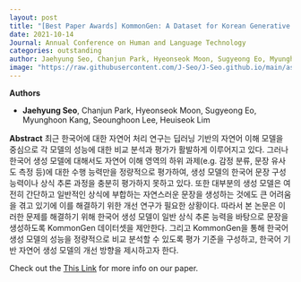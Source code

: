 ```yaml
---
layout: post
title: "[Best Paper Awards] KommonGen: A Dataset for Korean Generative Commonsense Reasoning Evaluation (HCLT 2021)"
date: 2021-10-14
Journal: Annual Conference on Human and Language Technology
categories: outstanding
author: Jaehyung Seo, Chanjun Park, Hyeonseok Moon, Sugyeong Eo, Myunghoon Kang, Seounghoon Lee, Heuiseok Lim
image: "https://raw.githubusercontent.com/J-Seo/J-Seo.github.io/main/assets/img/hclt2021.png"
---
```

**Authors**
- **Jaehyung Seo**, Chanjun Park, Hyeonseok Moon, Sugyeong Eo, Myunghoon Kang, Seounghoon Lee, Heuiseok Lim

**Abstract**
최근 한국어에 대한 자연어 처리 연구는 딥러닝 기반의 자연어 이해 모델을 중심으로 각 모델의 성능에 대한 비교 분석과 평가가 활발하게 이루어지고 있다. 그러나 한국어 생성 모델에 대해서도 자연어 이해 영역의 하위 과제(e.g. 감정 분류, 문장 유사도 측정 등)에 대한 수행 능력만을 정량적으로 평가하여, 생성 모델의 한국어 문장 구성 능력이나 상식 추론 과정을 충분히 평가하지 못하고 있다. 또한 대부분의 생성 모델은 여전히 간단하고 일반적인 상식에 부합하는 자연스러운 문장을 생성하는 것에도 큰 어려움을 겪고 있기에 이를 해결하기 위한 개선 연구가 필요한 상황이다. 따라서 본 논문은 이러한 문제를 해결하기 위해 한국어 생성 모델이 일반 상식 추론 능력을 바탕으로 문장을 생성하도록 KommonGen 데이터셋을 제안한다. 그리고 KommonGen을 통해 한국어 생성 모델의 성능을 정량적으로 비교 분석할 수 있도록 평가 기준을 구성하고, 한국어 기반 자연어 생성 모델의 개선 방향을 제시하고자 한다.

Check out the [This Link][DOI] for more info on our paper. 

[DOI]: https://koreascience.kr/article/CFKO202130060697830.page
